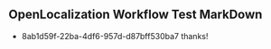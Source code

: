 ## OpenLocalization Workflow Test MarkDown
* 8ab1d59f-22ba-4df6-957d-d87bff530ba7 thanks!

<!--HONumber=Jul16_HO4-->


